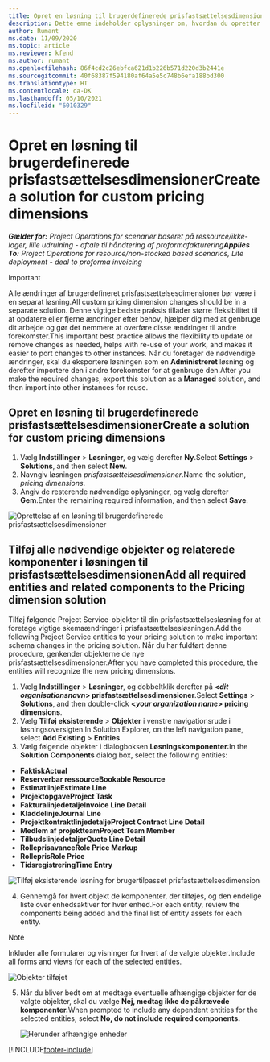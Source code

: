 ```yaml
---
title: Opret en løsning til brugerdefinerede prisfastsættelsesdimensioner
description: Dette emne indeholder oplysninger om, hvordan du opretter løsninger for brugertilpassede prisfastsættelsesdimensioner.
author: Rumant
ms.date: 11/09/2020
ms.topic: article
ms.reviewer: kfend
ms.author: rumant
ms.openlocfilehash: 86f4cd2c26ebfca621d1b226b571d220d3b2441e
ms.sourcegitcommit: 40f68387f594180af64a5e5c748b6efa188bd300
ms.translationtype: HT
ms.contentlocale: da-DK
ms.lasthandoff: 05/10/2021
ms.locfileid: "6010329"
---
```

# <a name="create-a-solution-for-custom-pricing-dimensions"></a><span data-ttu-id="74a05-103">Opret en løsning til brugerdefinerede prisfastsættelsesdimensioner</span><span class="sxs-lookup"><span data-stu-id="74a05-103">Create a solution for custom pricing dimensions</span></span>

 <span data-ttu-id="74a05-104">_**Gælder for:** Project Operations for scenarier baseret på ressource/ikke-lager, lille udrulning - aftale til håndtering af proformafakturering_</span><span class="sxs-lookup"><span data-stu-id="74a05-104">_**Applies To:** Project Operations for resource/non-stocked based scenarios, Lite deployment - deal to proforma invoicing_</span></span> 

>[!IMPORTANT]
><span data-ttu-id="74a05-105">Alle ændringer af brugerdefineret prisfastsættelsesdimensioner bør være i en separat løsning.</span><span class="sxs-lookup"><span data-stu-id="74a05-105">All custom pricing dimension changes should be in a separate solution.</span></span> <span data-ttu-id="74a05-106">Denne vigtige bedste praksis tillader større fleksibilitet til at opdatere eller fjerne ændringer efter behov, hjælper dig med at genbruge dit arbejde og gør det nemmere at overføre disse ændringer til andre forekomster.</span><span class="sxs-lookup"><span data-stu-id="74a05-106">This important best practice allows the flexibility to update or remove changes as needed, helps with re-use of your work, and makes it easier to port changes to other instances.</span></span> <span data-ttu-id="74a05-107">Når du foretager de nødvendige ændringer, skal du eksportere løsningen som en **Administreret** løsning og derefter importere den i andre forekomster for at genbruge den.</span><span class="sxs-lookup"><span data-stu-id="74a05-107">After you make the required changes, export this solution as a **Managed** solution, and then import into other instances for reuse.</span></span>

## <a name="create-a-solution-for-custom-pricing-dimensions"></a><span data-ttu-id="74a05-108">Opret en løsning til brugerdefinerede prisfastsættelsesdimensioner</span><span class="sxs-lookup"><span data-stu-id="74a05-108">Create a solution for custom pricing dimensions</span></span>

1.  <span data-ttu-id="74a05-109">Vælg **Indstillinger** > **Løsninger**, og vælg derefter **Ny**.</span><span class="sxs-lookup"><span data-stu-id="74a05-109">Select **Settings** > **Solutions**, and then select **New**.</span></span>
2.  <span data-ttu-id="74a05-110">Navngiv løsningen *<your organization name> prisfastsættelsesdimensioner*.</span><span class="sxs-lookup"><span data-stu-id="74a05-110">Name the solution, *<your organization name> pricing dimensions*.</span></span>
3. <span data-ttu-id="74a05-111">Angiv de resterende nødvendige oplysninger, og vælg derefter **Gem**.</span><span class="sxs-lookup"><span data-stu-id="74a05-111">Enter the remaining required information, and then select **Save**.</span></span>

  ![Oprettelse af en løsning til brugerdefinerede prisfastsættelsesdimensioner](./media/Creation-of-custom-pricing-dimension-solution.png)
 
## <a name="add-all-required-entities-and-related-components-to-the-pricing-dimension-solution"></a><span data-ttu-id="74a05-113">Tilføj alle nødvendige objekter og relaterede komponenter i løsningen til prisfastsættelsesdimensionen</span><span class="sxs-lookup"><span data-stu-id="74a05-113">Add all required entities and related components to the Pricing dimension solution</span></span>

<span data-ttu-id="74a05-114">Tilføj følgende Project Service-objekter til din prisfastsættelsesløsning for at foretage vigtige skemaændringer i prisfastsættelsesløsningen.</span><span class="sxs-lookup"><span data-stu-id="74a05-114">Add the following Project Service entities to your pricing solution to make important schema changes in the pricing solution.</span></span> <span data-ttu-id="74a05-115">Når du har fuldført denne procedure, genkender objekterne de nye prisfastsættelsesdimensioner.</span><span class="sxs-lookup"><span data-stu-id="74a05-115">After you have completed this procedure, the entities will recognize the new pricing dimensions.</span></span>

1.  <span data-ttu-id="74a05-116">Vælg **Indstillinger** > **Løsninger**, og dobbeltklik derefter på **<*dit organisationsnavn*> prisfastsættelsesdimensioner**.</span><span class="sxs-lookup"><span data-stu-id="74a05-116">Select **Settings** > **Solutions**, and then double-click **<*your organization name*> pricing dimensions**.</span></span>
2.  <span data-ttu-id="74a05-117">Vælg **Tilføj eksisterende** > **Objekter** i venstre navigationsrude i løsningsoversigten.</span><span class="sxs-lookup"><span data-stu-id="74a05-117">In Solution Explorer, on the left navigation pane, select **Add Existing** > **Entities**.</span></span>
3.  <span data-ttu-id="74a05-118">Vælg følgende objekter i dialogboksen **Løsningskomponenter**:</span><span class="sxs-lookup"><span data-stu-id="74a05-118">In the **Solution Components** dialog box, select the following entities:</span></span>
 
   - <span data-ttu-id="74a05-119">**Faktisk**</span><span class="sxs-lookup"><span data-stu-id="74a05-119">**Actual**</span></span>
   - <span data-ttu-id="74a05-120">**Reserverbar ressource**</span><span class="sxs-lookup"><span data-stu-id="74a05-120">**Bookable Resource**</span></span>
   - <span data-ttu-id="74a05-121">**Estimatlinje**</span><span class="sxs-lookup"><span data-stu-id="74a05-121">**Estimate Line**</span></span>
   - <span data-ttu-id="74a05-122">**Projektopgave**</span><span class="sxs-lookup"><span data-stu-id="74a05-122">**Project Task**</span></span>
   - <span data-ttu-id="74a05-123">**Fakturalinjedetalje**</span><span class="sxs-lookup"><span data-stu-id="74a05-123">**Invoice Line Detail**</span></span>
   - <span data-ttu-id="74a05-124">**Kladdelinje**</span><span class="sxs-lookup"><span data-stu-id="74a05-124">**Journal Line**</span></span>
   - <span data-ttu-id="74a05-125">**Projektkontraktlinjedetalje**</span><span class="sxs-lookup"><span data-stu-id="74a05-125">**Project Contract Line Detail**</span></span>
   - <span data-ttu-id="74a05-126">**Medlem af projektteam**</span><span class="sxs-lookup"><span data-stu-id="74a05-126">**Project Team Member**</span></span>
   - <span data-ttu-id="74a05-127">**Tilbudslinjedetaljer**</span><span class="sxs-lookup"><span data-stu-id="74a05-127">**Quote Line Detail**</span></span>
   - <span data-ttu-id="74a05-128">**Rolleprisavance**</span><span class="sxs-lookup"><span data-stu-id="74a05-128">**Role Price Markup**</span></span>
   - <span data-ttu-id="74a05-129">**Rollepris**</span><span class="sxs-lookup"><span data-stu-id="74a05-129">**Role Price**</span></span>
   - <span data-ttu-id="74a05-130">**Tidsregistrering**</span><span class="sxs-lookup"><span data-stu-id="74a05-130">**Time Entry**</span></span>
 
   ![Tilføj eksisterende løsning for brugertilpasset prisfastsættelsesdimension](./media/Existing-entities-to-PD-solution.png)
 
 4. <span data-ttu-id="74a05-132">Gennemgå for hvert objekt de komponenter, der tilføjes, og den endelige liste over enhedsaktiver for hver enhed.</span><span class="sxs-lookup"><span data-stu-id="74a05-132">For each entity, review the components being added and the final list of entity assets for each entity.</span></span> 

   >[!NOTE]
   > <span data-ttu-id="74a05-133">Inkluder alle formularer og visninger for hvert af de valgte objekter.</span><span class="sxs-lookup"><span data-stu-id="74a05-133">Include all forms and views for each of the selected entities.</span></span>

  ![Objekter tilføjet](./media/solution-component-selection.png)


5.  <span data-ttu-id="74a05-135">Når du bliver bedt om at medtage eventuelle afhængige objekter for de valgte objekter, skal du vælge **Nej, medtag ikke de påkrævede komponenter.**</span><span class="sxs-lookup"><span data-stu-id="74a05-135">When prompted to include any dependent entities for the selected entities, select **No, do not include required components.**</span></span>

    ![Herunder afhængige enheder](./media/Do-not-include-required.png)


[!INCLUDE[footer-include](../includes/footer-banner.md)]